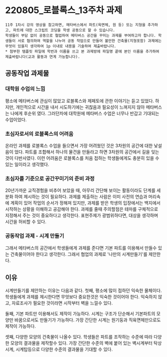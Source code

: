 # 220805_로블록스_13주차 과제

```
11주 1차시 강의 영상을 참고하면, 메타버스에서 파트(육면체, 원 등) 또는 지형을 추가하고, 파트에 대한 스크립트 코딩을 학생 공동으로 할 수 있습니다. 
학생들이 부담 없이 공동으로 협업하여 메타버스 공간을 꾸미는 과제를 부여하고자 합니다. 학생들이 서로 협의하여 역할을 나누어 공동 작업으로 만들어 볼만한 건축물(지형포함) 과제에는 무엇이 있을지 생각하여 1p 이내로 내용을 기술하여 제출바랍니다.
* 첨부한 템플릿 파일에 학번과 이름을 쓰고 본 과제방에 파일명 끝에 본인 이름을 추가하여 제출바랍니다(교과 활동과 연계 가능합니다). 
```

## 공동작업 과제물
### 대학원 수업의 느낌
평소에 메타버스에 관심이 많았고 로블록스와 제페토에 관한 이야기는 듣고 있었다. 하지만, 개인적으로 시간을 내서 시도하기에는 귀찮음과 필요성이 느껴지지 않아 메타버스는 나에게 후순위 였다. 그러던차에 대학원에 메타버스 수업은 너무나 반갑고 기대되는 수업이었다. 

### 초심자로서의 로블록스의 어려움
온라인 과제를 로블록스 수업을 들으면서 가장 어려웠던 것은 3차원의 공간에 대한 낯설음이 었다. 파트를 조합해서 하나의 물건을 만들라고 하면 3차원의 공간에서 길을 잊는 것이 다반사였다. 이런 어려움은 로블록스를 처음 접하는 학생들에게도 충분히 있을 수 있는 일이라고 생각했다. 

### 초심자를 기준으로 공간꾸미기의 준비 과정
20년가까운 교직경험을 비추어 보았을 때, 아무리 간단해 보이는 활동이라도 단계를 세분화 하여 제시하는 것이 필요하다. 과제를 제출하는 사람은 이미 사전의 연습과 머리속에 계획이 있어 작업의 순서가 정해져 있지만, 과제를 받은 학생의 입장에서는 백지에서 시작하는 상황을 이해하고 공감해야 한다. 과제를 줄때 주의할점은 테마를 구체적으로 지정해서 주는 것이 중요하다고 생각한다. 표현주제가 광범위하다면, 대상을 생각하며 시간을 허비할 수 있다. 

### 공동작업 과제 - 시계 만들기
그래서 메타버스의 공간에서 학생들에게 과제를 준다면 기본 파트를 이용해서 만들수 있는 건축물이어야 한다고 생각한다. 그래서 협업의 과제로 '나만의 시계만들기'를 제안한다. 

## 이유
시계만들기를 제안하는 이유는 다음과 같다.
첫째, 평소에 많이 접하던 익숙한 물체이다. 학생들에게 과제를 제시한다면 무엇보다 중요한것은 익숙한 것이어야 한다. 익숙하지 않고, 자료조사가 필요한 것이라면 시작부터 벽을 느낄수 있다. 

둘째, 기본 파트만 이용해서도 제작이 가능하다. 시계는 구조가 단순해서 기본파트의 모양만 바꿈으로서도 만들기가 가능하다. 가장 간단한 시계는 원기둥과 직육면체만으로도 제작이 가능하다. 

셋째, 다양한 모양의 건축물이 나올수 있다. 학생들은 파트를 조작하는 수준에 따라 다양한 모양의 결과물을 제작할수 있다. 가장 간단한 수준의 벽에 붙어 있는 벽시계부터 탁상시계, 시계탑등으로 다양한 수준의 결과물을 기대할 수 있다. 